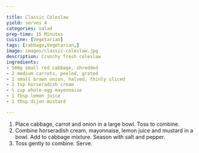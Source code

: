```yaml
---

title: Classic Coleslaw
yield: serves 4
categories: salad
prep-time: 15 Minutes
cuisine: [Vegetarian]
tags: [cabbage,Vegetarian,]
image: images/classic-coleslaw.jpg
description: Crunchy fresh coleslaw
ingredients:
- 500g small red cabbage, shredded
- 2 medium carrots, peeled, grated
- 1 small brown onion, halved, thinly sliced
- 2 tsp horseradish cream
- ½ cup whole-egg mayonnaise
- 1 tbsp lemon juice
- 1 tbsp dijon mustard

---
```





1. Place cabbage, carrot and onion in a large bowl. Toss to combine.
2. Combine horseradish cream, mayonnaise, lemon juice and mustard in a bowl. Add to cabbage mixture. Season with salt and pepper.
3. Toss gently to combine. Serve.
